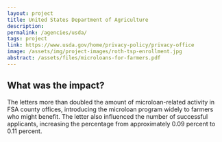 ```yaml
---
layout: project
title: United States Department of Agriculture
description: 
permalink: /agencies/usda/
tags: project
link: https://www.usda.gov/home/privacy-policy/privacy-office
image: /assets/img/project-images/roth-tsp-enrollment.jpg
abstract: /assets/files/microloans-for-farmers.pdf
---
```



## What was the impact?
The letters more than doubled the amount of microloan-related activity in FSA county offices, introducing the microloan program widely to farmers who might benefit.  The letter also influenced the number of successful applicants, increasing the percentage from approximately 0.09 percent to 0.11 percent.
